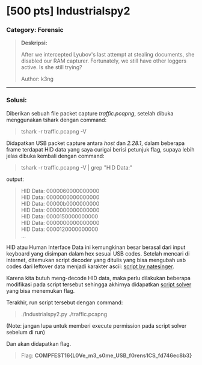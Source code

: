 # [500 pts] Industrialspy2
### Category: Forensic
>**Deskripsi:**
> 
>After we intercepted Lyubov's last attempt at stealing documents, she disabled our RAM capturer. Fortunately, we still have other loggers active. Is she still trying?
>
>Author: k3ng

____________________________________________________________________________________________________________________________________

### **Solusi:**
Diberikan sebuah file packet capture _traffic.pcapng_, setelah dibuka menggunakan tshark dengan command:
>tshark -r traffic.pcapng -V

Didapatkan USB packet capture antara _host_ dan _2.28.1_, dalam beberapa frame terdapat HID data yang saya curigai berisi petunjuk flag, supaya lebih jelas dibuka kembali dengan command:
>tshark -r traffic.pcapng -V | grep "HID Data:"

output:
>HID Data: 0000060000000000  
HID Data: 0000000000000000  
HID Data: 00000b0000000000  
HID Data: 0000000000000000  
HID Data: 0000150000000000  
HID Data: 0000000000000000  
HID Data: 0000120000000000  
...

HID atau Human Interface Data ini kemungkinan besar berasal dari input keyboard yang disimpan dalam hex sesuai USB codes. Setelah mencari di internet, ditemukan script decoder yang ditulis yang bisa mengubah usb codes dari leftover data menjadi karakter ascii: [script by natesinger](https://github.com/natesinger/KeyBD-PCAP-Decoder/blob/main/decode.py).

Karena kita butuh meng-decode HID data, maka perlu dilakukan beberapa modifikasi pada script tersebut sehingga akhirnya didapatkan [script solver](https://github.com/FieryBanana101/COMPFEST16_TeamBaruBelajarCTF/blob/main/Hacker%20Class/Industrialspy2/Industrialspy2.py) yang bisa menemukan flag.

Terakhir, run script tersebut dengan command:
>./Industrialspy2.py ./traffic.pcapng

(Note: jangan lupa untuk memberi execute permission pada script solver sebelum di run)  

Dan akan didapatkan flag.

>Flag: **COMPFEST16{L0Ve_m3_s0me_USB_f0rens1CS_fd746ec8b3}**

